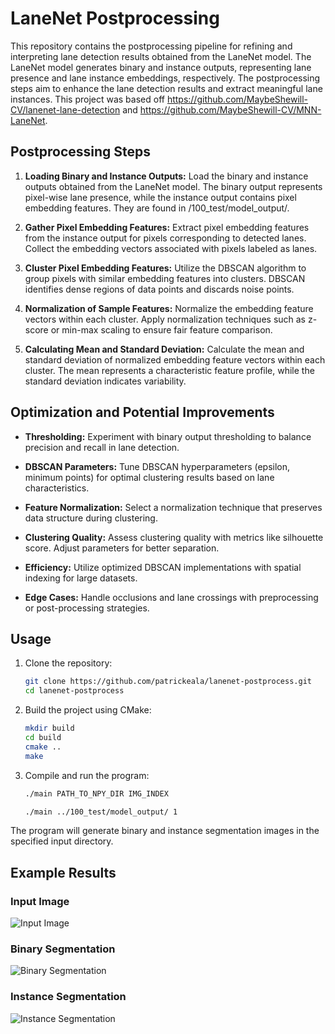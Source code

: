 # LaneNet Postprocessing

This repository contains the postprocessing pipeline for refining and interpreting lane detection results obtained from the LaneNet model. The LaneNet model generates binary and instance outputs, representing lane presence and lane instance embeddings, respectively. The postprocessing steps aim to enhance the lane detection results and extract meaningful lane instances. This project was based off https://github.com/MaybeShewill-CV/lanenet-lane-detection and https://github.com/MaybeShewill-CV/MNN-LaneNet.

## Postprocessing Steps

1. **Loading Binary and Instance Outputs:** Load the binary and instance outputs obtained from the LaneNet model. The binary output represents pixel-wise lane presence, while the instance output contains pixel embedding features. They are found in /100_test/model_output/.

2. **Gather Pixel Embedding Features:** Extract pixel embedding features from the instance output for pixels corresponding to detected lanes. Collect the embedding vectors associated with pixels labeled as lanes.

3. **Cluster Pixel Embedding Features:** Utilize the DBSCAN algorithm to group pixels with similar embedding features into clusters. DBSCAN identifies dense regions of data points and discards noise points.

4. **Normalization of Sample Features:** Normalize the embedding feature vectors within each cluster. Apply normalization techniques such as z-score or min-max scaling to ensure fair feature comparison.

5. **Calculating Mean and Standard Deviation:** Calculate the mean and standard deviation of normalized embedding feature vectors within each cluster. The mean represents a characteristic feature profile, while the standard deviation indicates variability.

## Optimization and Potential Improvements

- **Thresholding:** Experiment with binary output thresholding to balance precision and recall in lane detection.

- **DBSCAN Parameters:** Tune DBSCAN hyperparameters (epsilon, minimum points) for optimal clustering results based on lane characteristics.

- **Feature Normalization:** Select a normalization technique that preserves data structure during clustering.

- **Clustering Quality:** Assess clustering quality with metrics like silhouette score. Adjust parameters for better separation.

- **Efficiency:** Utilize optimized DBSCAN implementations with spatial indexing for large datasets.

- **Edge Cases:** Handle occlusions and lane crossings with preprocessing or post-processing strategies.

## Usage

1. Clone the repository:
   ```bash
   git clone https://github.com/patrickeala/lanenet-postprocess.git
   cd lanenet-postprocess

2. Build the project using CMake:
   ```bash
   mkdir build
   cd build
   cmake ..
   make

3. Compile and run the program:
   ```bash
   ./main PATH_TO_NPY_DIR IMG_INDEX
   
   ./main ../100_test/model_output/ 1
   
The program will generate binary and instance segmentation images in the specified input directory.


## Example Results

### Input Image
![Input Image](100_test/samples/input_25.png)

### Binary Segmentation
![Binary Segmentation](100_test/samples/binary_ret.png)

### Instance Segmentation
![Instance Segmentation](100_test/samples/instance_ret.png)
